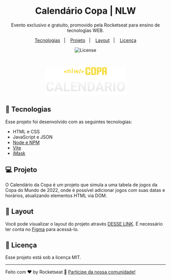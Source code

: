 <h1 align="center"> Calendário Copa | NLW </h1>

<p align="center">
Evento exclusivo e gratuito, promovido pela Rocketseat para ensino de tecnologias WEB.
</p>

<p align="center">
  <a href="#🚀-tecnologias">Tecnologias</a>&nbsp;&nbsp;&nbsp;|&nbsp;&nbsp;&nbsp;
  <a href="#💻-projeto">Projeto</a>&nbsp;&nbsp;&nbsp;|&nbsp;&nbsp;&nbsp;
  <a href="#🔖-layout">Layout</a>&nbsp;&nbsp;&nbsp;|&nbsp;&nbsp;&nbsp;
  <a href="#🔑-licença">Licença</a>
</p>

<p align="center">
  <img alt="License" src="https://img.shields.io/static/v1?label=license&message=MIT&color=49AA26&labelColor=000000">
</p>

<br>

<p align="center">
  <img alt="calendário copa" src="./assets/logo.svg" width="50%">
</p>

## 🚀 Tecnologias

Esse projeto foi desenvolvido com as seguintes tecnologias:

- HTML e CSS
- JavaScript e JSON
- [Node e NPM](https://nodejs.org/)
- [Vite](https://vitejs.dev/)
- [iMask](https://imask.js.org)

## 💻 Projeto

O Calendário da Copa é um projeto que simula a uma tabela de jogos da Copa do Mundo de 2022, onde é possível adicionar jogos com suas datas e horários, atualizando elementos HTML via DOM.

## 🔖 Layout

Você pode visualizar o layout do projeto através [DESSE LINK](https://www.figma.com/community/file/1169028052212317700). É necessário ter conta no [Figma](https://figma.com) para acessá-lo.

## 🔑 Licença

Esse projeto está sob a licença MIT.

---

Feito com ♥ by Rocketseat :wave: [Participe da nossa comunidade!](https://discord.gg/rocketseat)
